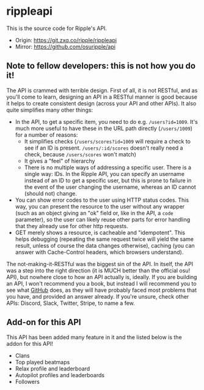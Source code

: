 # rippleapi

This is the source code for Ripple's API.

- Origin: https://git.zxq.co/ripple/rippleapi
- Mirror: https://github.com/osuripple/api

## Note to fellow developers: this is not how you do it!

The API is crammed with terrible design. First of all, it is not RESTful, and as you'll come to learn, designing an API in a RESTful manner is good because it helps to create consistent design (across your API and other APIs). It also quite simplifies many other things:

* In the API, to get a specific item, you need to do e.g. `/users?id=1009`. It's much more useful to have these in the URL path directly (`/users/1009`) for a number of reasons:
  * It simplifies checks (`/users/scores?id=1009` will require a check to see if an ID is present. `/users/:id/scores` doesn't really need a check, because `/users/scores` won't match)
  * It gives a "feel" of hierarchy
  * There is no multiple ways of addressing a specific user. There is a single way: IDs. In the Ripple API, you can specify an username instead of an ID to get a specific user, but this is prone to failure in the event of the user changing the username, whereas an ID cannot (should not) change.
* You can show error codes to the user using HTTP status codes. This way, you can present the resource to the user without any wrapper (such as an object giving an "ok" field or, like in the API, a `code` parameter), so the user can likely reuse other parts for error handling that they already use for other http requests.
* GET merely shows a resource, is cacheable and "idempotent". This helps debugging (repeating the same request twice will yield the same result, unless of course the data changes otherwise), caching (you can answer with Cache-Control headers, which browsers understand).

The not-making-it-RESTful was the biggest sin of the API. In itself, the API was a step into the right direction (it is MUCH better than the official osu! API), but nowhere close to how an API actually is, ideally. If you are building an API, I won't recommend you a book, but instead I will recommend you to see what [GitHub](https://developer.github.com/v3/) does, as they will have probably faced most problems that you have, and provided an answer already. If you're unsure, check other APIs: Discord, Slack, Twitter, Stripe, to name a few.

## Add-on for this API

This API has been added many feature in it and the listed below is the addon for this API!

* Clans
* Top played beatmaps
* Relax profile and leaderboard
* Autopilot profiles and leaderboards
* Followers
